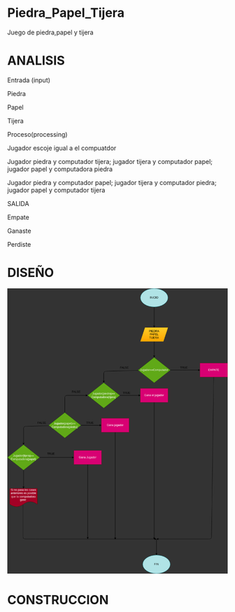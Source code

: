 # Piedra_Papel_Tijera
Juego de piedra,papel y tijera

# ANALISIS

Entrada (input)

Piedra

Papel

Tijera

Proceso(processing)

Jugador escoje igual a el compuatdor

Jugador piedra y computador tijera; jugador tijera y computador papel; jugador papel y computadora piedra

Jugador piedra y computador papel; jugador tijera y computador piedra; jugador papel y computador tijera

SALIDA

Empate

Ganaste

Perdiste

# DISEÑO

![Diagrama de flujo](diagrama.png "diagrama de flujo")

# CONSTRUCCION


